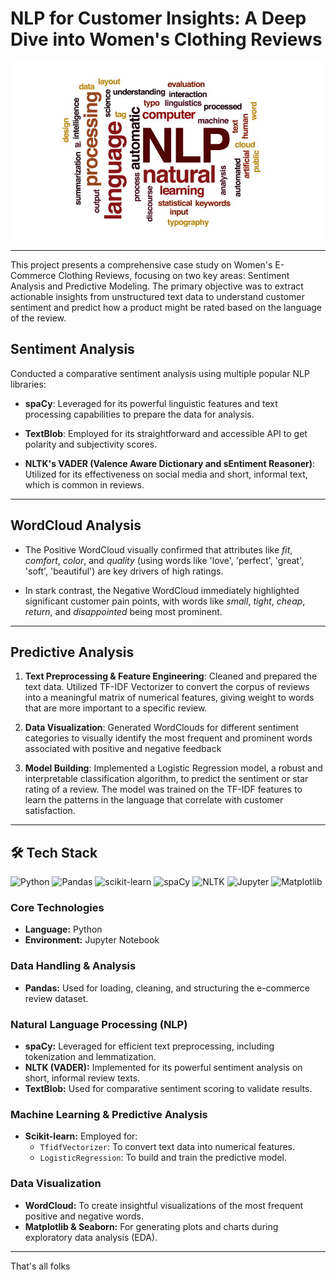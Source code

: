 # NLP for Customer Insights: A Deep Dive into Women's Clothing Reviews

![image](files/1552941175192.jpeg)

---

This project presents a comprehensive case study on Women's E-Commerce Clothing Reviews, focusing on two key areas: Sentiment Analysis and Predictive Modeling. The primary objective was to extract actionable insights from unstructured text data to understand customer sentiment and predict how a product might be rated based on the language of the review.


## Sentiment Analysis
Conducted a comparative sentiment analysis using multiple popular NLP libraries:

- **spaCy**: Leveraged for its powerful linguistic features and text processing capabilities to prepare the data for analysis.

- **TextBlob**: Employed for its straightforward and accessible API to get polarity and subjectivity scores.

- **NLTK's VADER (Valence Aware Dictionary and sEntiment Reasoner)**: Utilized for its effectiveness on social media and short, informal text, which is common in reviews.

---

## WordCloud Analysis
* The Positive WordCloud visually confirmed that attributes like *fit*, *comfort*, *color*, and *quality* (using words like 'love', 'perfect', 'great', 'soft', 'beautiful') are key drivers of high ratings. 

* In stark contrast, the Negative WordCloud immediately highlighted significant customer pain points, with words like *small*, *tight*, *cheap*, *return*, and *disappointed* being most prominent.

---

## Predictive Analysis
1. **Text Preprocessing & Feature Engineering**: Cleaned and prepared the text data. Utilized TF-IDF Vectorizer to convert the corpus of reviews into a meaningful matrix of numerical features, giving weight to words that are more important to a specific review.
   
3. **Data Visualization**: Generated WordClouds for different sentiment categories to visually identify the most frequent and prominent words associated with positive and negative feedback
   
5. **Model Building**: Implemented a Logistic Regression model, a robust and interpretable classification algorithm, to predict the sentiment or star rating of a review. The model was trained on the TF-IDF features to learn the patterns in the language that correlate with customer satisfaction.



---

## 🛠️ Tech Stack

<p align="left">
  <img src="https://img.shields.io/badge/Python-3776AB?style=for-the-badge&logo=python&logoColor=white" alt="Python"/>
  <img src="https://img.shields.io/badge/Pandas-2C2D72?style=for-the-badge&logo=pandas&logoColor=white" alt="Pandas"/>
  <img src="https://img.shields.io/badge/scikit--learn-F7931E?style=for-the-badge&logo=scikit-learn&logoColor=white" alt="scikit-learn"/>
  <img src="https://img.shields.io/badge/spaCy-09A3D5?style=for-the-badge&logo=spaCy&logoColor=white" alt="spaCy"/>
  <img src="https://img.shields.io/badge/NLTK-3776AB?style=for-the-badge&logo=NLTK&logoColor=white" alt="NLTK"/>
  <img src="https://img.shields.io/badge/Jupyter-F37626.svg?style=for-the-badge&logo=Jupyter&logoColor=white" alt="Jupyter"/>
  <img src="https://img.shields.io/badge/Matplotlib-3776AB.svg?style=for-the-badge&logo=Matplotlib&logoColor=white" alt="Matplotlib"/>
</p>

### Core Technologies
* **Language:** Python
* **Environment:** Jupyter Notebook

### Data Handling & Analysis
* **Pandas:** Used for loading, cleaning, and structuring the e-commerce review dataset.

### Natural Language Processing (NLP)
* **spaCy:** Leveraged for efficient text preprocessing, including tokenization and lemmatization.
* **NLTK (VADER):** Implemented for its powerful sentiment analysis on short, informal review texts.
* **TextBlob:** Used for comparative sentiment scoring to validate results.

### Machine Learning & Predictive Analysis
* **Scikit-learn:** Employed for:
    * `TfidfVectorizer`: To convert text data into numerical features.
    * `LogisticRegression`: To build and train the predictive model.

### Data Visualization
* **WordCloud:** To create insightful visualizations of the most frequent positive and negative words.
* **Matplotlib & Seaborn:** For generating plots and charts during exploratory data analysis (EDA).

  



---
That's all folks
